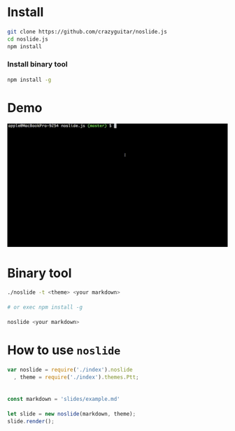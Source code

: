 # Install

```bash
git clone https://github.com/crazyguitar/noslide.js
cd noslide.js
npm install
```
### Install binary tool

```bash
npm install -g
```


# Demo

![](images/demo.gif)

# Binary tool

```bash
./noslide -t <theme> <your markdown>

# or exec npm install -g

noslide <your markdown>
```

# How to use ``noslide``

```js
var noslide = require('./index').noslide
  , theme = require('./index').themes.Ptt;


const markdown = 'slides/example.md'

let slide = new noslide(markdown, theme);
slide.render();
```
